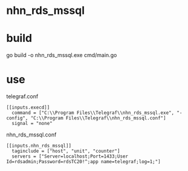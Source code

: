 # nhn_rds_mssql
# build
go build -o nhn_rds_mssql.exe cmd/main.go

# use
telegraf.conf
```
[[inputs.execd]]
  command = ["C:\\Program Files\\Telegraf\\nhn_rds_mssql.exe", "-config", "C:\\Program Files\\Telegraf\\nhn_rds_mssql.conf"]
  signal = "none"
```

nhn_rds_mssql.conf
```
[[inputs.nhn_rds_mssql]]
  taginclude = ["host", "unit", "counter"]
  servers = ["Server=localhost;Port=1433;User Id=rdsadmin;Password=rdsTC20!^;app name=telegraf;log=1;"]
```
